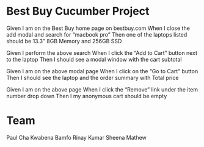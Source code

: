 # Best Buy Cucumber Project

Given I am on the Best Buy home page on bestbuy.com
When I close the add modal and search for “macbook pro”
Then one of the laptops listed should be 13.3” 8GB Memory and 256GB SSD

Given I perform the above search
When I click the “Add to Cart” button next to the laptop
Then I should see a modal window with the cart subtotal

Given I am on the above modal page
When I click on the “Go to Cart” button
Then I should see the laptop and the order summary with Total price

Given I am on the above page
When I click the “Remove” link under the item number drop down
Then I my anonymous cart should be empty

# Team

Paul Cha
Kwabena Bamfo
Rinay Kumar
Sheena Mathew
